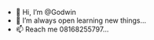 - 👋 Hi, I’m @Godwin
- 🌱 I’m always open learning new things...
- 📫 Reach me 08168255797...

<!---
Mahkwheen/Mahkwheen is a ✨ special ✨ repository because its `README.md` (this file) appears on your GitHub profile.
You can click the Preview link to take a look at your changes.
--->
